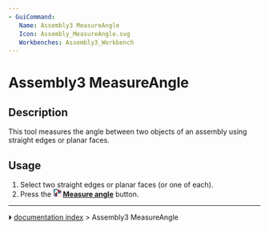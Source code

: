 ```yaml
---
- GuiCommand:
   Name: Assembly3 MeasureAngle
   Icon: Assembly_MeasureAngle.svg
   Workbenches: Assembly3_Workbench
---
```


# Assembly3 MeasureAngle

## Description

This tool measures the angle between two objects of an assembly using straight edges or planar faces.

## Usage

1.  Select two straight edges or planar faces (or one of each).
2.  Press the **<img src="images/Assembly_MeasureAngle.svg" width=16px> [Measure angle](Assembly3_MeasureAngle.md)** button.



---
⏵ [documentation index](../README.md) > Assembly3 MeasureAngle

